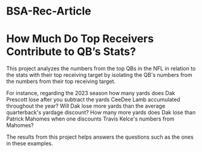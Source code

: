 # BSA-Rec-Article

# How Much Do Top Receivers Contribute to QB’s Stats?

This project analyzes the numbers from the top QBs in the NFL in relation to the stats with their top receiving target by isolating the QB's numbers from the numbers from their top receiving target.

For instance, regarding the 2023 season how many yards does Dak Prescott lose after you subtract the yards CeeDee Lamb accumulated throughout the year? Will Dak lose more yards than the average quarterback's yardage discount? How many more yards does Dak lose than Patrick Mahomes when one discounts Travis Kelce's numbers from Mahomes?

The results from this project helps answers the questions such as the ones in these examples.
